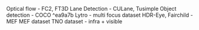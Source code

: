 Optical flow - FC2, FT3D
Lane Detection - CULane, Tusimple 
Object detection - COCO ^ea9a7b
Lytro - multi focus dataset
HDR-Eye, Fairchild - MEF
MEF dataset
TNO dataset - infra + visible

